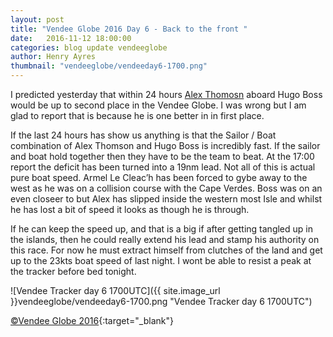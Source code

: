 ```yaml
--- 
layout: post
title: "Vendee Globe 2016 Day 6 - Back to the front "
date:   2016-11-12 18:00:00
categories: blog update vendeeglobe
author: Henry Ayres
thumbnail: "vendeeglobe/vendeeday6-1700.png"
--- 
```


I predicted yesterday that within 24 hours  [Alex Thomosn](http://www.alexthomsonracing.com/) aboard Hugo Boss would be up to second place in the Vendee Globe.
I was wrong but I am glad to report that is because he is one better in in first place.

If the last 24 hours has show us anything is that the Sailor / Boat combination of Alex Thomson and Hugo Boss is incredibly fast.
If the sailor and boat hold together then they have to be the team to beat.  At the 17:00 report the deficit has been turned into a 19nm lead.
Not all of this is actual pure boat speed.  Armel Le Cleac’h has been forced to gybe away to the west as he was on a collision course with 
the Cape Verdes.   Boss was on an even closeer to but Alex has slipped inside the western most Isle and whilst he has lost a bit of speed it 
looks as though he is through.

If he can keep the speed up, and that is a big if after getting tangled up in the islands, then he could really extend his lead and stamp his authority on this race.
For now he must extract himself from clutches of the land and get up to the 23kts boat speed of last night.
I wont be able to resist a peak at the tracker before bed tonight.


![Vendee Tracker day 6 1700UTC]({{ site.image_url }}vendeeglobe/vendeeday6-1700.png "Vendee Tracker day 6 1700UTC")

[&copy;Vendee Globe 2016](http://tracking2016.vendeeglobe.org/hp5ip0/){:target="_blank"}